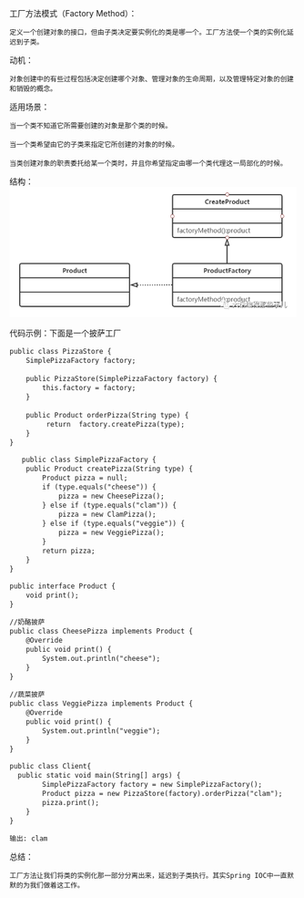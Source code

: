 工厂方法模式（Factory Method）：

    定义一个创建对象的接口，但由子类决定要实例化的类是哪一个。工厂方法使一个类的实例化延迟到子类。


动机：

    对象创建中的有些过程包括决定创建哪个对象、管理对象的生命周期，以及管理特定对象的创建和销毁的概念。


适用场景：

    当一个类不知道它所需要创建的对象是那个类的时候。

    当一个类希望由它的子类来指定它所创建的对象的时候。

    当类创建对象的职责委托给某一个类时，并且你希望指定由哪一个类代理这一局部化的时候。


结构：
<img src="https://github.com/2857944093/springboot-series/blob/master/images/factory/%E5%B7%A5%E5%8E%82%E6%96%B9%E6%B3%95.png" />

代码示例：下面是一个披萨工厂
<p></p>

    
    public class PizzaStore {
        SimplePizzaFactory factory;

        public PizzaStore(SimplePizzaFactory factory) {
            this.factory = factory;
        }

        public Product orderPizza(String type) {
             return  factory.createPizza(type);
        }
    }

    
<p></p>

       public class SimplePizzaFactory {
        public Product createPizza(String type) {
            Product pizza = null;
            if (type.equals("cheese")) {
                pizza = new CheesePizza();
            } else if (type.equals("clam")) {
                pizza = new ClamPizza();
            } else if (type.equals("veggie")) {
                pizza = new VeggiePizza();
            }
            return pizza;
        }
    }
<p></p>

    public interface Product {
        void print();
    }
<p></p>

    //奶酪披萨
    public class CheesePizza implements Product {
        @Override
        public void print() {
            System.out.println("cheese");
        }
    }
<p></p>

    //蔬菜披萨
    public class VeggiePizza implements Product {
        @Override
        public void print() {
            System.out.println("veggie");
        }
    }
<p></p>

    public class Client{
      public static void main(String[] args) {
            SimplePizzaFactory factory = new SimplePizzaFactory();
            Product pizza = new PizzaStore(factory).orderPizza("clam");
            pizza.print();
        }
    }
<p></p>

    输出: clam

总结：

    工厂方法让我们将类的实例化那一部分分离出来，延迟到子类执行。其实Spring IOC中一直默默的为我们做着这工作。
